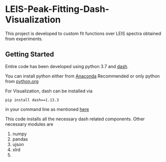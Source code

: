 # LEIS-Peak-Fitting-Dash-Visualization
This project is developed to custom fit functions over LEIS spectra obtained from experiments.

## Getting Started
Entire code has been developed using python 3.7 and [dash](https://dash.plotly.com/). 

You can install python either from [Anaconda](https://www.anaconda.com/products/individual) Recommended or only python from [python.org](https://www.python.org/)

For Visualization, dash can be installed via
```
pip install dash==1.13.3
```
in your command line as mentioned [here](https://dash.plotly.com/installation)

This code installs all the necessary dash related components. Other necessary modules are

1. numpy
2. pandas
3. ujson
4. xlrd
5. 
